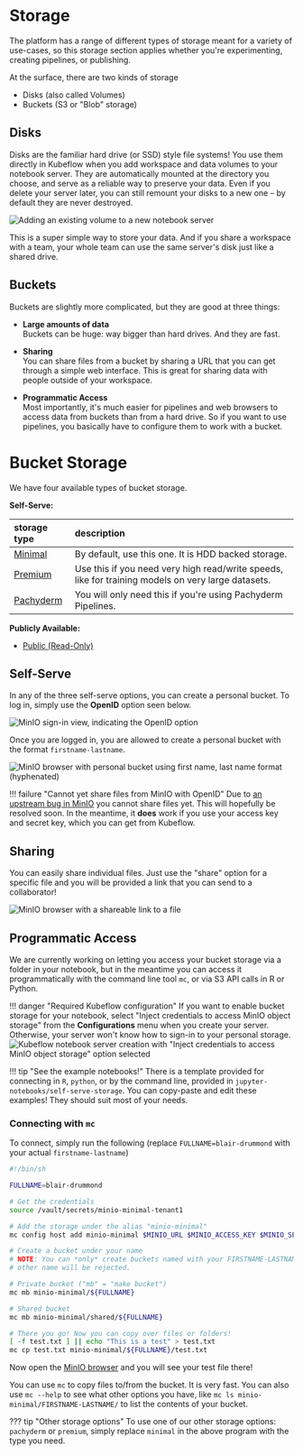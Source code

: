 # Storage

The platform has a range of different types of storage meant for a variety of
use-cases, so this storage section applies whether you're experimenting,
creating pipelines, or publishing.

At the surface, there are two kinds of storage

- Disks (also called Volumes)
- Buckets (S3 or "Blob" storage)

## Disks

Disks are the familiar hard drive (or SSD) style file systems! You use them
directly in Kubeflow when you add workspace and data volumes to your notebook
server. They are automatically mounted at the directory you choose, and serve as
a reliable way to preserve your data. Even if you delete your server later, you
can still remount your disks to a new one – by default they are never destroyed.

![Adding an existing volume to a new notebook server](images/kubeflow_existing_volume.png)

This is a super simple way to store your data. And if you share a workspace with
a team, your whole team can use the same server's disk just like a shared drive.

## Buckets

Buckets are slightly more complicated, but they are good at three things:

- **Large amounts of data**  
  Buckets can be huge: way bigger than hard drives. And they are fast.

- **Sharing**  
  You can share files from a bucket by sharing a URL that you can get through a
  simple web interface. This is great for sharing data with people outside of
  your workspace.

- **Programmatic Access**  
  Most importantly, it's much easier for pipelines and web browsers to access
  data from buckets than from a hard drive. So if you want to use pipelines, you
  basically have to configure them to work with a bucket.

# Bucket Storage

We have four available types of bucket storage.

**Self-Serve:**

| storage type                                                        | description                                                                                        |
| :------------------------------------------------------------------ | :------------------------------------------------------------------------------------------------- |
| [Minimal](https://minimal-tenant1-minio.covid.cloud.statcan.ca)     | By default, use this one. It is HDD backed storage.                                                |
| [Premium](https://premium-tenant1-minio.covid.cloud.statcan.ca)     | Use this if you need very high read/write speeds, like for training models on very large datasets. |
| [Pachyderm](https://pachyderm-tenant1-minio.covid.cloud.statcan.ca) | You will only need this if you're using Pachyderm Pipelines.                                       |

**Publicly Available:**

- [Public (Read-Only)](https://datasets.covid.cloud.statcan.ca)

## Self-Serve

In any of the three self-serve options, you can create a personal bucket. To log
in, simply use the **OpenID** option seen below.

![MinIO sign-in view, indicating the OpenID option](images/minio_self_serve_login.png)

Once you are logged in, you are allowed to create a personal bucket with the
format `firstname-lastname`.

![MinIO browser with personal bucket using first name, last name format (hyphenated)](images/minio_self_serve_bucket.png)

<!-- prettier-ignore -->
!!! failure "Cannot yet share files from MinIO with OpenID"
    Due to
    [an upstream bug in MinIO](https://github.com/minio/minio/issues/8935) you
    cannot share files yet. This will hopefully be resolved soon. In the
    meantime, it **does** work if you use your access key and secret key, which
    you can get from Kubeflow.

## Sharing

You can easily share individual files. Just use the "share" option for a
specific file and you will be provided a link that you can send to a
collaborator!

![MinIO browser with a shareable link to a file](images/minio_self_serve_share.png)

## Programmatic Access

We are currently working on letting you access your bucket storage via a folder
in your notebook, but in the meantime you can access it programmatically with
the command line tool `mc`, or via S3 API calls in R or Python.

<!-- prettier-ignore -->
!!! danger "Required Kubeflow configuration"
    If you want to enable bucket storage for your notebook, select "Inject
    credentials to access MinIO object storage" from the **Configurations** menu
    when you create your server. Otherwise, your server won't know how to
    sign-in to your personal storage.
    ![Kubeflow notebook server creation with "Inject credentials to access MinIO object storage" option selected](images/kubeflow_minio_option.png)

<!-- prettier-ignore -->
!!! tip "See the example notebooks!"
    There is a template provided for connecting in `R`, `python`, or by the
    command line, provided in `jupyter-notebooks/self-serve-storage`. You can
    copy-paste and edit these examples! They should suit most of your needs.

### Connecting with `mc`

To connect, simply run the following (replace `FULLNAME=blair-drummond` with
your actual `firstname-lastname`)

```sh
#!/bin/sh

FULLNAME=blair-drummond

# Get the credentials
source /vault/secrets/minio-minimal-tenant1

# Add the storage under the alias "minio-minimal"
mc config host add minio-minimal $MINIO_URL $MINIO_ACCESS_KEY $MINIO_SECRET_KEY

# Create a bucket under your name
# NOTE: You can *only* create buckets named with your FIRSTNAME-LASTNAME. Any
# other name will be rejected.

# Private bucket ("mb" = "make bucket")
mc mb minio-minimal/${FULLNAME}

# Shared bucket
mc mb minio-minimal/shared/${FULLNAME}

# There you go! Now you can copy over files or folders!
[ -f test.txt ] || echo "This is a test" > test.txt
mc cp test.txt minio-minimal/${FULLNAME}/test.txt
```

Now open the
[MinIO browser](https://minimal-tenant1-minio.covid.cloud.statcan.ca) and you
will see your test file there!

You can use `mc` to copy files to/from the bucket. It is very fast. You can also
use `mc --help` to see what other options you have, like
`mc ls minio-minimal/FIRSTNAME-LASTNAME/` to list the contents of your bucket.

<!-- prettier-ignore -->
??? tip "Other storage options"
    To use one of our other storage options: `pachyderm` or `premium`, simply
    replace `minimal` in the above program with the type you need.
